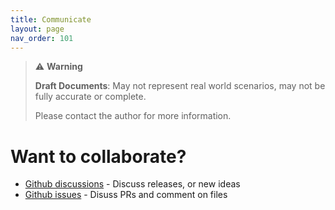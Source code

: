 ```yaml
---
title: Communicate
layout: page
nav_order: 101
---
```


> ⚠️ **Warning**
>  
> **Draft Documents**: May not represent real world scenarios, may not be fully accurate or complete.
>
> Please contact the author for more information.
> 
# Want to collaborate?

  - [Github discussions](https://github.com/nhsexperience/nhs-experience/discussions) - Discuss releases, or new ideas
  - [Github issues](https://github.com/nhsexperience/nhs-experience/issues) - Disuss PRs and comment on files